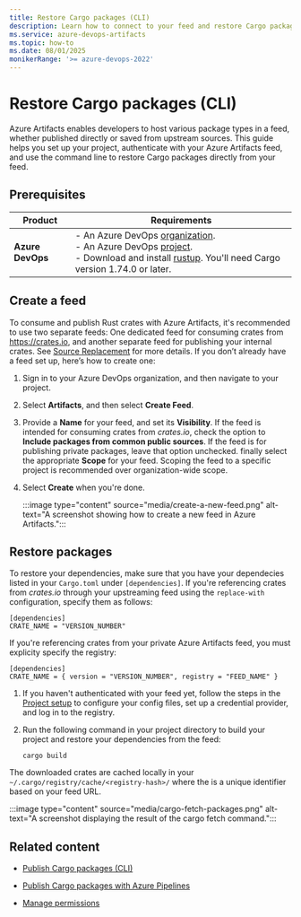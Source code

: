 ```yaml
---
title: Restore Cargo packages (CLI)
description: Learn how to connect to your feed and restore Cargo packages using the command line.
ms.service: azure-devops-artifacts
ms.topic: how-to
ms.date: 08/01/2025
monikerRange: '>= azure-devops-2022'
---
```


# Restore Cargo packages (CLI)

Azure Artifacts enables developers to host various package types in a feed, whether published directly or saved from upstream sources. This guide helps you set up your project, authenticate with your Azure Artifacts feed, and use the command line to restore Cargo packages directly from your feed.

## Prerequisites

|     **Product**    |  **Requirements**  |
|--------------------|--------------------|
| **Azure DevOps**   | - An Azure DevOps [organization](../../organizations/accounts/create-organization.md).<br>- An Azure DevOps [project](../../organizations/projects/create-project.md).<br> - Download and install [rustup](https://rustup.rs/). You'll need Cargo version 1.74.0 or later. |

## Create a feed

To consume and publish Rust crates with Azure Artifacts, it's recommended to use two separate feeds: One dedicated feed for consuming crates from https://crates.io, and another separate feed for publishing your internal crates. See [Source Replacement](https://doc.rust-lang.org/cargo/reference/source-replacement.html#source-replacement) for more details. If you don’t already have a feed set up, here’s how to create one:

1. Sign in to your Azure DevOps organization, and then navigate to your project.

1. Select **Artifacts**, and then select **Create Feed**.

1. Provide a **Name** for your feed, and set its **Visibility**. If the feed is intended for consuming crates from *crates.io*, check the option to **Include packages from common public sources**. If the feed is for publishing private packages, leave that option unchecked. finally select the appropriate **Scope** for your feed. Scoping the feed to a specific project is recommended over organization-wide scope.

1. Select **Create** when you're done.

    :::image type="content" source="media/create-a-new-feed.png" alt-text="A screenshot showing how to create a new feed in Azure Artifacts.":::

## Restore packages

To restore your dependencies, make sure that you have your dependecies listed in your `Cargo.toml` under `[dependencies]`. If you're referencing crates from *crates.io* through your upstreaming feed using the `replace-with` configuration, specify them as follows:

```
[dependencies]
CRATE_NAME = "VERSION_NUMBER"
```

If you're referencing crates from your private Azure Artifacts feed, you must explicity specify the registry:

```
[dependencies]
CRATE_NAME = { version = "VERSION_NUMBER", registry = "FEED_NAME" }
```

1. If you haven't authenticated with your feed yet, follow the steps in the [Project setup](project-setup-cargo.md) to configure your config files, set up a credential provider, and log in to the registry.

1. Run the following command in your project directory to build your project and restore your dependencies from the feed:

    ```
    cargo build
    ```

The downloaded crates are cached locally in your `~/.cargo/registry/cache/<registry-hash>/` where the *<registry-hash>* is a unique identifier based on your feed URL.

:::image type="content" source="media/cargo-fetch-packages.png" alt-text="A screenshot displaying the result of the cargo fetch command.":::

## Related content

- [Publish Cargo packages (CLI)](cargo-publish.md)

- [Publish Cargo packages with Azure Pipelines](../../pipelines/artifacts/cargo-pipelines.md)

- [Manage permissions](../feeds/feed-permissions.md)
